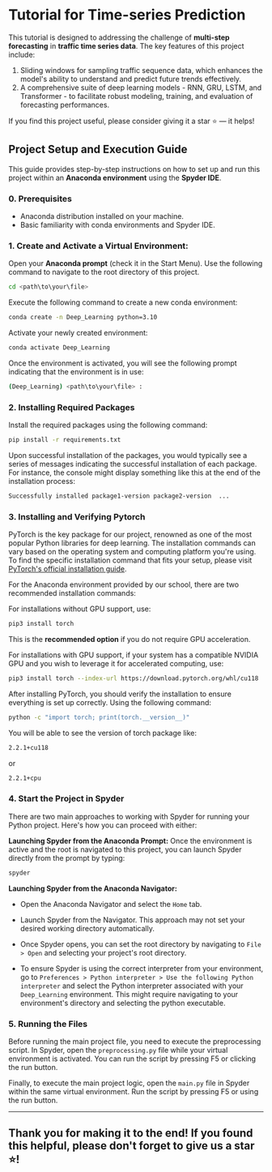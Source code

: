 # Tutorial for Time-series Prediction

This tutorial is designed to addressing the challenge of **multi-step forecasting** in **traffic time series data**. The key features of this project include:

1. Sliding windows for sampling traffic sequence data, which enhances the model's ability to understand and predict future trends effectively.
2. A comprehensive suite of deep learning models - RNN, GRU, LSTM, and Transformer - to facilitate robust modeling, training, and evaluation of forecasting performances.

If you find this project useful, please consider giving it a star :star: — it helps!

## Project Setup and Execution Guide

This guide provides step-by-step instructions on how to set up and run this project within an **Anaconda environment** using the **Spyder IDE**.

### **0. Prerequisites**

- Anaconda distribution installed on your machine.
- Basic familiarity with conda environments and Spyder IDE.

### **1. Create and Activate a Virtual Environment:**

Open your **Anaconda prompt** (check it in the Start Menu). Use the following command to navigate to the root directory of this project.

```bash
cd <path\to\your\file>
```

Execute the following command to create a new conda environment:

```bash
conda create -n Deep_Learning python=3.10
```

Activate your newly created environment:

```bash
conda activate Deep_Learning
```

Once the environment is activated, you will see the following prompt indicating that the environment is in use:

```bash
(Deep_Learning) <path\to\your\file> :
```

### 2. Installing Required Packages

Install the required packages using the following command:

```bash
pip install -r requirements.txt
```

Upon successful installation of the packages, you would typically see a series of messages indicating the successful installation of each package. For instance, the console might display something like this at the end of the installation process:

````bash
Successfully installed package1-version package2-version  ...
````

### 3. Installing and Verifying Pytorch

PyTorch is the key package for our project, renowned as one of the most popular Python libraries for deep learning. The installation commands can vary based on the operating system and computing platform you're using. To find the specific installation command that fits your setup, please visit [PyTorch&#39;s official installation guide](https://pytorch.org/get-started/locally/).

For the Anaconda environment provided by our school, there are two recommended installation commands:

For installations without GPU support, use:

````bash
pip3 install torch
````

This is the **recommended option** if you do not require GPU acceleration.

For installations with GPU support, if your system has a compatible NVIDIA GPU and you wish to leverage it for accelerated computing, use:

````bash
pip3 install torch --index-url https://download.pytorch.org/whl/cu118
````

After installing PyTorch, you should verify the installation to ensure everything is set up correctly. Using the following command:

````bash
python -c "import torch; print(torch.__version__)"
````

You will be able to see the version of torch package like:

````bash
2.2.1+cu118
````

or

````bash
2.2.1+cpu
````

### 4. Start the Project in Spyder

There are two main approaches to working with Spyder for running your Python project. Here's how you can proceed with either:

**Launching Spyder from the Anaconda Prompt:**
Once the environment is active and the root is navigated to this project, you can launch Spyder directly from the prompt by typing:

````bash
spyder
````

**Launching Spyder from the Anaconda Navigator:**

* Open the Anaconda Navigator and select the `Home` tab.
* Launch Spyder from the Navigator. This approach may not set your desired working directory automatically.

* Once Spyder opens, you can set the root directory by navigating to `File > Open` and selecting your project's root directory.
* To ensure Spyder is using the correct interpreter from your environment, go to `Preferences > Python interpreter > Use the following Python interpreter` and select the Python interpreter associated with your `Deep_Learning` environment. This might require navigating to your environment's directory and selecting the python executable.

### 5. Running the Files

Before running the main project file, you need to execute the preprocessing script. In Spyder, open the `preprocessing.py` file while your virtual environment is activated. You can run the script by pressing F5 or clicking the run button.

Finally, to execute the main project logic, open the `main.py` file in Spyder within the same virtual environment. Run the script by pressing F5 or using the run button.

---
Thank you for making it to the end! If you found this helpful, please don't forget to give us a star :star:!
---

